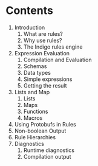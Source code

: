 # Contents

1. Introduction
   1. What are rules?
   1. Why use rules?
   1. The Indigo rules engine
1. Expression Evaluation
   1. Compilation and Evaluation
   1. Schemas
   1. Data types 
   1. Simple expressions
   1. Getting the result 
1. Lists and Map
   1. Lists
   1. Maps
   1. Functions 
   1. Macros
1. Using Protobufs in Rules
1. Non-boolean Output
1. Rule Hierarchies
1. Diagnostics
   1. Runtime diagnostics 
   1. Compilation output

